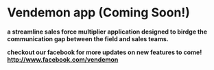 # Vendemon app <strong>(Coming Soon!)<strong>
a streamline sales force multiplier application designed to birdge the communication gap between the field and sales teams. 

checkout our facebook for more updates on new features to come! http://www.facebook.com/vendemon
